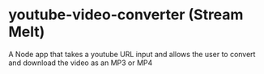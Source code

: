 # youtube-video-converter (Stream Melt)
A Node app that takes a youtube URL input and allows the user to convert and download the video as an MP3 or MP4
